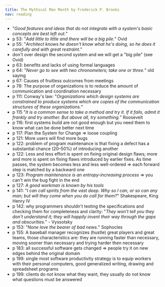```yaml
---
title: The Mythical Man Month by Frederick P. Brooks
nav: reading
---
```


- "*Good features and ideas that do not integrate with a system's basic concepts are best left out.*"
- p 53: "*Add little to little and there will be a big pile.*" Ovid
- p 55: "*Architect knows he doesn't know what he's doing, so he does it carefully and with great restraint.*"
- don't over design the second system and we will get a "big pile" (see Ovid)
- p 63: benefits and lacks of using formal languages
- p 64: "*Never go to see with two chronometers; take one or three.*" old saying
- p 67: Causes of fruitless outcomes from meetings
- p 78: The purpose of organizations is to reduce the amount of communication and coordination necessary
- p 111: Conway's law: "*Organizations which design systems are constrained to produce systems which are copies of the
  communication structures of these organizations.*"
- p 115 "*It is a common sense to take a method and try it. If it fails, admit it frankly and try another. But above all, try something.*" Roosevelt
- p 116: first systems build are not good enough but you need them to know what can be done better next time
- p 117: Plan the System for Change => loose coupling
- p 121: More users will find more bugs
- p 122: problem of program maintenance is that fixing a defect has a substantial chance (20–50%) of introducing another
- p 122: Less and less effort is spent on fixing original design flaws; more and more is spent on fixing flaws
  introduced by earlier fixes. As time passes, the system becomes less and less well-ordered => each forward step is
  matched by a backward one
- p 123: *Program maintenance is an entropy-increasing process* => you can't win the bug fight in the end
- p 127: *A good workman is known by his tools*
- p 141: "*I can call spirits from the vast deep. Why so I can, or so can any man; but will they come when you do call
  for them?*" Shakespeare, King Henry IV
- p 142: why programmers shouldn't testing the specifications and checking them for completeness and clarity: "*They
  won't tell you they don't understand it; they will happily invent their way through the gaps and obscurities.*" -
  Vyssotsky
- p 153: "*None love the bearer of bad news.*" Sophocles
- p 155: A baseball manager recognizes (hustle) great players and great teams, those characteristics are: they are
  running faster than necessary, moving sooner than necessary and trying harder then necessary
- p 183: all successful software gets changed => people try it on new edges behind the original domain
- p 199: single most software productivity strategy is to equip workers with their personal computers, good generalized
  writing, drawing and spreadsheet programs
- p 199: clients do not know what they want, they usually do not know what questions must be answered

